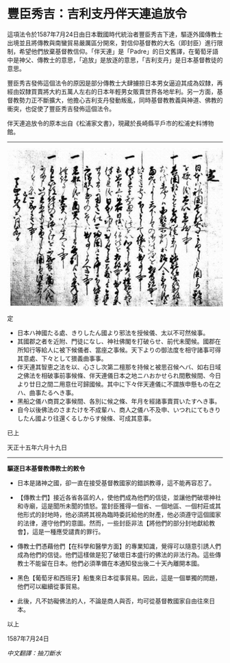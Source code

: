 # 豐臣秀吉：吉利支丹伴天連追放令

這項法令於1587年7月24日由日本戰國時代統治者豐臣秀吉下達，驅逐外國傳教士出境並且將傳教與南蠻貿易嚴厲區分開來，對信仰基督教的大名（即封臣）進行限制，希望他們放棄基督教信仰。「伴天連」是「Padre」的日文舊譯，在葡萄牙語中是神父、傳教士的意思，「追放」是放逐的意思，「吉利支丹」是日本基督教徒的意思。

豐臣秀吉發佈這個法令的原因是部分傳教士大肆擄掠日本男女逼迫其成為奴隸，再經由奴隸買賣將大約五萬人左右的日本年輕男女販賣世界各地牟利。另一方面，基督教勢力正不斷擴大，他擔心吉利支丹發動叛亂，同時基督教教義與神道、佛教的衝突，也促使了豐臣秀吉發佈這個法令。

伴天連追放令的原本出自《松浦家文書》，現藏於長崎縣平戶市的松浦史料博物館。

***

![吉利支丹伴天連追放令](hideyoshi.jpg)

定

- 日本ハ神國たる處、きりしたん國より邪法を授候儀、太以不可然候事。
- 其國郡之者を近附、門徒になし、神社佛閣を打破らせ、前代未聞候。國郡在所知行等給人に被下候儀者、當座之事候。天下よりの御法度を相守諸事可得其意處、下々として猥義曲事事。
- 伴天連其智恵之法を以、心さし次第二檀那を持候と被思召候ヘバ、如右日域之佛法を相破事前事候條、伴天連儀日本之地ニハおかせられ間敷候間、今日より廿日之間二用意仕可歸國候。其中に下々伴天連儀に不謂族申懸もの在之ハ、曲事たるへき事。
- 黑船之儀ハ商買之事候間、各別に候之條、年月を經諸事賣買いたすへき事。
- 自今以後佛法のさまたけを不成輩ハ、商人之儀ハ不及申、いつれにてもきりしたん國より往還くるしからす候條、可成其意事。

已上

天正十五年六月十九日

***

**驅逐日本基督教傳教士的敕令**

- 日本是諸神之國，卻一直在接受基督教國家的錯誤教導，這不能再容忍了。

- 【傳教士們】接近各省各區的人，使他們成為他們的信徒，並讓他們破壞神社和寺廟，這是聞所未聞的憤怒。當封臣獲得一個省、一個地區、一個村莊或其他形式的封地時，他必須將其視為臨時委託給他的財產，他必須遵守這個國家的法律，遵守他們的意圖。然而，一些封臣非法【將他們的部分封地獻給教會】，這是一種應受譴責的罪行。

- 傳教士們憑藉他們【在科學和醫學方面】的專業知識，覺得可以隨意引誘人們成為他們的信徒。他們這樣做是犯了破壞日本盛行的佛法的非法行為。這些傳教士不能留在日本。他們必須準備在本通知發出後二十天內離開本國。

- 黑色【葡萄牙和西班牙】船隻來日本從事貿易。因此，這是一個單獨的問題，他們可以繼續從事貿易。

- 此後，凡不妨礙佛法的人，不論是商人與否，均可從基督教國家自由往來日本。

以上

1587年7月24日

*中文翻譯：抽刀斷水*
